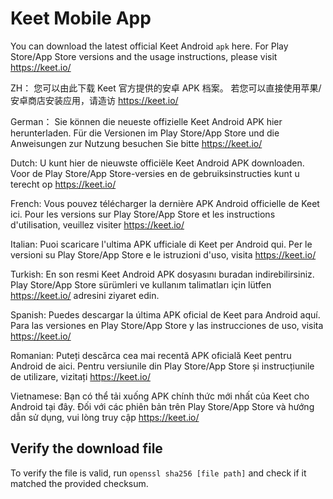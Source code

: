 # Keet Mobile App

You can download the latest official Keet Android `apk` here.
For Play Store/App Store versions and the usage instructions, please visit https://keet.io/

ZH：
您可以由此下载 Keet 官方提供的安卓 APK 档案。
若您可以直接使用苹果/安卓商店安装应用，请造访 https://keet.io/

German：
Sie können die neueste offizielle Keet Android APK hier herunterladen.
Für die Versionen im Play Store/App Store und die Anweisungen zur Nutzung besuchen Sie bitte https://keet.io/

Dutch:
U kunt hier de nieuwste officiële Keet Android APK downloaden.
Voor de Play Store/App Store-versies en de gebruiksinstructies kunt u terecht op https://keet.io/

French:
Vous pouvez télécharger la dernière APK Android officielle de Keet ici.
Pour les versions sur Play Store/App Store et les instructions d'utilisation, veuillez visiter https://keet.io/

Italian:
Puoi scaricare l'ultima APK ufficiale di Keet per Android qui.
Per le versioni su Play Store/App Store e le istruzioni d'uso, visita https://keet.io/

Turkish:
En son resmi Keet Android APK dosyasını buradan indirebilirsiniz.
Play Store/App Store sürümleri ve kullanım talimatları için lütfen https://keet.io/ adresini ziyaret edin.

Spanish:
Puedes descargar la última APK oficial de Keet para Android aquí.
Para las versiones en Play Store/App Store y las instrucciones de uso, visita https://keet.io/

Romanian:
Puteți descărca cea mai recentă APK oficială Keet pentru Android de aici.
Pentru versiunile din Play Store/App Store și instrucțiunile de utilizare, vizitați https://keet.io/

Vietnamese:
Bạn có thể tải xuống APK chính thức mới nhất của Keet cho Android tại đây.
Đối với các phiên bản trên Play Store/App Store và hướng dẫn sử dụng, vui lòng truy cập https://keet.io/

## Verify the download file

To verify the file is valid, run `openssl sha256 [file path]` and check if it matched the provided checksum.
